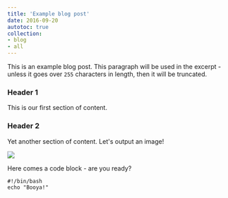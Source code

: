```yaml
---
title: 'Example blog post'
date: 2016-09-20
autotoc: true
collection:
- blog
- all
---
```


This is an example blog post. This paragraph will be used in the excerpt - unless it goes over `255` characters in length, then it will be truncated.

### Header 1

This is our first section of content.

### Header 2

Yet another section of content. Let's output an image!

![](image1_thumb.png)

Here comes a code block - are you ready?

    #!/bin/bash
    echo "Booya!"
